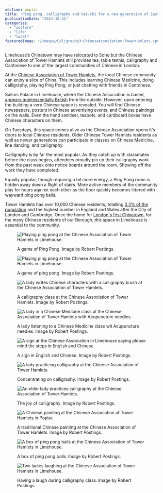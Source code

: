 ```yaml
---
section: poplar
title: "Ping pong, calligraphy and tai-chi for a new generation of East End Chinese"
publicationDate: "2023-10-31"
categories: 
  - "culture"
  - "life"
  - "local"
featuredImage: "/images/Caligraphy3-ChineseAssociation-TowerHamlets.jpg"
---
```


Limehouse’s Chinatown may have relocated to Soho but the Chinese Association of Tower Hamlets still provides tea, table tennis, calligraphy and Cantonese to one of the largest communities of Chinese in London.  

At the [Chinese Association of Tower Hamlets](https://poplarlondon.co.uk/chinese-association-tower-hamlets-keeping-culture-alive/), the local Chinese community can enjoy a slice of China. This includes learning Chinese Medicine, doing calligraphy, playing Ping Pong, or just chatting with friends in Cantonese. 

Sailors Palace in Limehouse, where the Chinese Association is based, [appears quintessentially British](https://poplarlondon.co.uk/chinese-association-sailors-palace-limehouse-photoessay/) from the outside. However, upon entering the building a very Chinese space is revealed. You will find Chinese newspapers, posters in Chinese advertising events, and Chinese paintings on the walls. Even the hand sanitiser, teapots, and cardboard boxes have Chinese characters on them.

On Tuesdays, this space comes alive as the Chinese Association opens it's doors to local Chinese residents. Older Chinese Tower Hamlets residents as well as newer generations can participate in classes on Chinese Medicine, line dancing, and calligraphy. 

Calligraphy is by far the most popular. As they catch up with classmates before the class begins, attendees proudly pin up their calligraphy work from the past week onto notice boards around the room. Showing off the work they have completed.

Equally popular, though requiring a bit more energy, a Ping Pong room is hidden away down a flight of stairs. More active members of the community play for hours against each other as the floor quickly becomes littered with wayward ping pong balls. 

Tower Hamlets has over 10,000 Chinese residents, totalling [3.3% of the population](https://poplarlondon.co.uk/tower-hamlets-borough-largest-chinese-population-london/) and the highest number in England and Wales after the City of London and Cambridge. Once the home for [London's first Chinatown](https://poplarlondon.co.uk/limehouse-chinatown-history/), for the many Chinese residents of our Borough, this space in Limehouse is essential to the community.

<figure>

![Playing ping pong at the Chinese Association of Tower Hamlets in Limehouse. ](/images/PingPong2-ChineseAssociation-Poplar-TowerHamlets-1024x1536.jpg)

<figcaption>

A game of Ping Pong. Image by Robert Postings.

</figcaption>

</figure>

<figure>

![Playing ping pong at the Chinese Association of Tower Hamlets in Limehouse. ](/images/PingPong1-ChineseAssociaion-Poplar-TowerHamlets-1024x683.jpg)

<figcaption>

A game of ping pong. Image by Robert Postings.

</figcaption>

</figure>

<figure>

![A lady writes Chinese characters with a calligraphy brush at the Chinese Association of Tower Hamlets.](/images/Caligraphy-Chinese-Association-Limehouse-Tower-Hamlets-1024x683.jpg)

<figcaption>

A calligraphy class at the Chinese Association of Tower Hamlets. Image by Robert Postings.

</figcaption>

</figure>

<figure>

![A lady in a Chinese Medicine class at the Chinese Association of Tower Hamlets with Acupuncture needles.](/images/Acupuncture-ChineseAssociation-Poplar-TowerHamlets-1024x683.jpg)

<figcaption>

A lady listening to a Chinese Medicine class wit Acupuncture needles. Image by Robert Postings.

</figcaption>

</figure>

<figure>

![A sign at the Chinese Association in Limehouse saying please mind the steps in English and Chinese.](/images/Copy-of-Sign-Chinese-Association-Sailors-Palace-Limehouse-14-1024x683.jpg)

<figcaption>

A sign in English and Chinese. Image by Robert Postings.

</figcaption>

</figure>

<figure>

![A lady practicing calligraphy at the Chinese Association of Tower Hamlets.  ](/images/Caligraphy3-ChineseAssociation-TowerHamlets-1024x683.jpg)

<figcaption>

Concentrating on calligraphy. Image by Robert Postings.

</figcaption>

</figure>

<figure>

![An older lady practices calligraphy at the Chinese Association of Tower Hamlets. ](/images/Caligraphy3-ChineseAssociation-Poplar-TowerHamlets-1024x683.jpg)

<figcaption>

The joy of calligraphy. Image by Robert Postings.

</figcaption>

</figure>

<figure>

![A Chinese painting at the Chinese Association of Tower Hamlets in Poplar. ](/images/Copy-of-Painting-Chinese-Association-Sailors-Palace-Limehouse-8-1024x683.jpg)

<figcaption>

A traditional Chinese painting at the Chinese Association of Tower Hamlets. Image by Robert Postings.

</figcaption>

</figure>

<figure>

![A box of ping pong balls at the Chinese Association of Tower Hamlets in Limehouse.](/images/Box-Chinese-Association-Sailors-Palace-Limehouse-2-1024x683.jpg)

<figcaption>

A box of ping pong balls. Image by Robert Postings.

</figcaption>

</figure>

<figure>

![Two ladies laughing at the Chinese Association of Tower Hamlets in Limehouse. ](/images/Caligraphy1-ChineseAssociation-Poplar-TowerHamlets.jpg)

<figcaption>

Having a laugh during calligraphy class. Image by Robert Postings.

</figcaption>

</figure>

